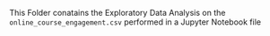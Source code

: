 This Folder conatains the Exploratory Data Analysis on the `online_course_engagement.csv` performed in a Jupyter Notebook file 
